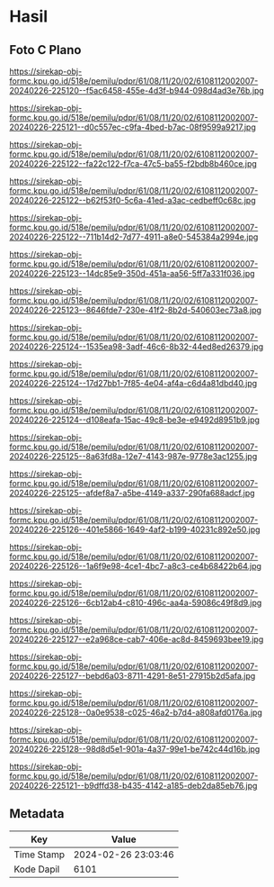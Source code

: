 # Hasil

## Foto C Plano

https://sirekap-obj-formc.kpu.go.id/518e/pemilu/pdpr/61/08/11/20/02/6108112002007-20240226-225120--f5ac6458-455e-4d3f-b944-098d4ad3e76b.jpg

https://sirekap-obj-formc.kpu.go.id/518e/pemilu/pdpr/61/08/11/20/02/6108112002007-20240226-225121--d0c557ec-c9fa-4bed-b7ac-08f9599a9217.jpg

https://sirekap-obj-formc.kpu.go.id/518e/pemilu/pdpr/61/08/11/20/02/6108112002007-20240226-225122--fa22c122-f7ca-47c5-ba55-f2bdb8b460ce.jpg

https://sirekap-obj-formc.kpu.go.id/518e/pemilu/pdpr/61/08/11/20/02/6108112002007-20240226-225122--b62f53f0-5c6a-41ed-a3ac-cedbeff0c68c.jpg

https://sirekap-obj-formc.kpu.go.id/518e/pemilu/pdpr/61/08/11/20/02/6108112002007-20240226-225122--711b14d2-7d77-4911-a8e0-545384a2994e.jpg

https://sirekap-obj-formc.kpu.go.id/518e/pemilu/pdpr/61/08/11/20/02/6108112002007-20240226-225123--14dc85e9-350d-451a-aa56-5ff7a331f036.jpg

https://sirekap-obj-formc.kpu.go.id/518e/pemilu/pdpr/61/08/11/20/02/6108112002007-20240226-225123--8646fde7-230e-41f2-8b2d-540603ec73a8.jpg

https://sirekap-obj-formc.kpu.go.id/518e/pemilu/pdpr/61/08/11/20/02/6108112002007-20240226-225124--1535ea98-3adf-46c6-8b32-44ed8ed26379.jpg

https://sirekap-obj-formc.kpu.go.id/518e/pemilu/pdpr/61/08/11/20/02/6108112002007-20240226-225124--17d27bb1-7f85-4e04-af4a-c6d4a81dbd40.jpg

https://sirekap-obj-formc.kpu.go.id/518e/pemilu/pdpr/61/08/11/20/02/6108112002007-20240226-225124--d108eafa-15ac-49c8-be3e-e9492d8951b9.jpg

https://sirekap-obj-formc.kpu.go.id/518e/pemilu/pdpr/61/08/11/20/02/6108112002007-20240226-225125--8a63fd8a-12e7-4143-987e-9778e3ac1255.jpg

https://sirekap-obj-formc.kpu.go.id/518e/pemilu/pdpr/61/08/11/20/02/6108112002007-20240226-225125--afdef8a7-a5be-4149-a337-290fa688adcf.jpg

https://sirekap-obj-formc.kpu.go.id/518e/pemilu/pdpr/61/08/11/20/02/6108112002007-20240226-225126--401e5866-1649-4af2-b199-40231c892e50.jpg

https://sirekap-obj-formc.kpu.go.id/518e/pemilu/pdpr/61/08/11/20/02/6108112002007-20240226-225126--1a6f9e98-4ce1-4bc7-a8c3-ce4b68422b64.jpg

https://sirekap-obj-formc.kpu.go.id/518e/pemilu/pdpr/61/08/11/20/02/6108112002007-20240226-225126--6cb12ab4-c810-496c-aa4a-59086c49f8d9.jpg

https://sirekap-obj-formc.kpu.go.id/518e/pemilu/pdpr/61/08/11/20/02/6108112002007-20240226-225127--e2a968ce-cab7-406e-ac8d-8459693bee19.jpg

https://sirekap-obj-formc.kpu.go.id/518e/pemilu/pdpr/61/08/11/20/02/6108112002007-20240226-225127--bebd6a03-8711-4291-8e51-27915b2d5afa.jpg

https://sirekap-obj-formc.kpu.go.id/518e/pemilu/pdpr/61/08/11/20/02/6108112002007-20240226-225128--0a0e9538-c025-46a2-b7d4-a808afd0176a.jpg

https://sirekap-obj-formc.kpu.go.id/518e/pemilu/pdpr/61/08/11/20/02/6108112002007-20240226-225128--98d8d5e1-901a-4a37-99e1-be742c44d16b.jpg

https://sirekap-obj-formc.kpu.go.id/518e/pemilu/pdpr/61/08/11/20/02/6108112002007-20240226-225121--b9dffd38-b435-4142-a185-deb2da85eb76.jpg


## Metadata

| Key        | Value               |
| ---------- | ------------------- |
| Time Stamp | 2024-02-26 23:03:46 |
| Kode Dapil | 6101                |



